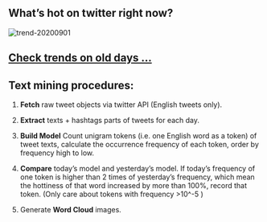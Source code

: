 ## What’s hot on twitter right now?

![trend-20200901][wordcloud]

[wordcloud]: https://raw.githubusercontent.com/xdqc/tweet-trend-everyday/master/word-cloud/trend-20200901.png?token=AF5V4P7ADR6KQBZ4CEDTNIK6AXRMU "trend-20200901"

## [Check trends on old days ...](https://github.com/xdqc/tweet-trend-everyday/tree/master/word-cloud)

## Text mining procedures:

1. **Fetch** raw tweet objects via twitter API (English tweets only).

2. **Extract** texts + hashtags parts of tweets for each day.

3. **Build Model** Count unigram tokens (i.e. one English word as a token) of tweet texts, calculate the occurrence frequency of each token, order by frequency high to low.

4. **Compare** today’s model and yesterday’s model. If today’s frequency of one token is higher than 2 times of yesterday’s frequency, which mean the hottiness of that word increased by more than 100%, record that token. (Only care about tokens with frequency >10^-5 )

5. Generate **Word Cloud** images.

